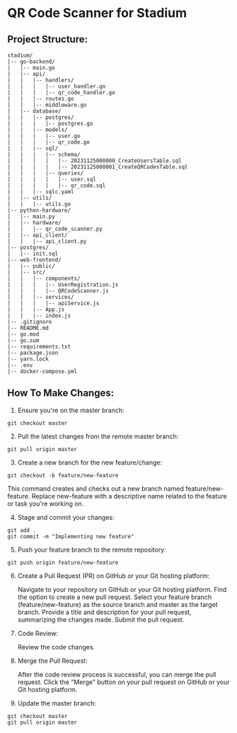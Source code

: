 # QR Code Scanner for Stadium
## Project Structure: 

```shell script
stadium/
|-- go-backend/
|   |-- main.go
|   |-- api/
|   |   |-- handlers/
|   |   |   |-- user_handler.go
|   |   |   |-- qr_code_handler.go
|   |   |-- routes.go
|   |   |-- middleware.go
|   |-- database/
|   |   |-- postgres/
|   |   |   |-- postgres.go
|   |   |-- models/
|   |   |   |-- user.go
|   |   |   |-- qr_code.go
|   |   |-- sql/
|   |   |   |-- schema/
|   |   |   |   |-- 20231125000000_CreateUsersTable.sql
|   |   |   |   |-- 20231125000001_CreateQRCodesTable.sql
|   |   |   |-- queries/
|   |   |   |   |-- user.sql
|   |   |   |   |-- qr_code.sql
|   |   |-- sqlc.yaml
|   |-- utils/
|   |   |-- utils.go
|-- python-hardware/
|   |-- main.py
|   |-- hardware/
|   |   |-- qr_code_scanner.py
|   |-- api_client/
|   |   |-- api_client.py
|-- postgres/
|   |-- init.sql
|-- web-frontend/
|   |-- public/
|   |-- src/
|   |   |-- components/
|   |   |   |-- UserRegistration.js
|   |   |   |-- QRCodeScanner.js
|   |   |-- services/
|   |   |   |-- apiService.js
|   |   |-- App.js
|   |   |-- index.js
|-- .gitignore
|-- README.md
|-- go.mod
|-- go.sum
|-- requirements.txt
|-- package.json
|-- yarn.lock
|-- .env
|-- docker-compose.yml
```

## How To Make Changes:
1. Ensure you're on the master branch:
```shell script
git checkout master
```
2. Pull the latest changes from the remote master branch:
```shell script
git pull origin master
```
3. Create a new branch for the new feature/change:
```shell script
git checkout -b feature/new-feature
```
  This command creates and checks out a new branch named feature/new-feature. Replace new-feature with a descriptive name related to the feature or task you're working on.

4. Stage and commit your changes:
```shell script
git add .
git commit -m "Implementing new feature"
```
5. Push your feature branch to the remote repository:
```shell script
git push origin feature/new-feature
```
6. Create a Pull Request (PR) on GitHub or your Git hosting platform:

      Navigate to your repository on GitHub or your Git hosting platform.
      Find the option to create a new pull request.
      Select your feature branch (feature/new-feature) as the source branch and master as the target branch.
      Provide a title and description for your pull request, summarizing the changes made.
      Submit the pull request.

8. Code Review:

     Review the code changes.

9. Merge the Pull Request:

      After the code review process is successful, you can merge the pull request.
      Click the "Merge" button on your pull request on GitHub or your Git hosting platform.

10. Update the master branch:
```shell script
git checkout master
git pull origin master
```
